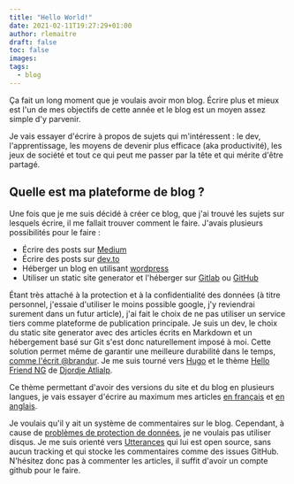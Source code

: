 ```yaml
---
title: "Hello World!"
date: 2021-02-11T19:27:29+01:00
author: rlemaitre
draft: false
toc: false
images:
tags:
  - blog
---
```


Ça fait un long moment que je voulais avoir mon blog.
Écrire plus et mieux est l'un de mes objectifs de cette année et le blog est un moyen assez simple d'y parvenir.

Je vais essayer d'écrire à propos de sujets qui m'intéressent : le dev, l'apprentissage, les moyens de devenir plus efficace (aka productivité), les jeux de société et tout ce qui peut me passer par la tête et qui mérite d'être partagé. 

## Quelle est ma plateforme de blog ? 

Une fois que je me suis décidé à créer ce blog, que j'ai trouvé les sujets sur lesquels écrire, il me fallait trouver comment le faire.
J'avais plusieurs possibilités pour le faire :

- Écrire des posts sur [Medium](https://medium.com/@rlemaitre)
- Écrire des posts sur [dev.to](https://dev.to/rlemaitre)
- Héberger un blog en utilisant [wordpress](https://wordpress.com/)
- Utiliser un static site generator et l'héberger sur [Gitlab](https://docs.gitlab.com/ee/user/project/pages/) ou [GitHub](https://pages.github.com/)

Étant très attaché à la protection et à la confidentialité des données (à titre personnel, j'essaie d'utiliser le moins possible google, j'y reviendrai surement dans un futur article), j'ai fait le choix de ne pas utiliser un service tiers comme plateforme de publication principale.
Je suis un dev, le choix du static site generator avec des articles écrits en Markdown et un hébergement basé sur Git s'est donc naturellement imposé à moi.
Cette solution permet même de garantir une meilleure durabilité dans le temps, [comme l'écrit @brandur](https://brandur.org/fragments/graceful-degradation-time).
Je me suis tourné vers [Hugo](https://gohugo.io/) et le thème [Hello Friend NG](https://github.com/rhazdon/hugo-theme-hello-friend-ng) de [Djordje Atlialp](https://atlialp.com/).

Ce thème permettant d'avoir des versions du site et du blog en plusieurs langues, je vais essayer d'écrire au maximum mes articles [en français](/fr/posts/) et [en anglais](/posts/).

Je voulais qu'il y ait un système de commentaires sur le blog. Cependant, à cause de [problèmes de protection de données](https://supunkavinda.blog/disqus), je ne voulais pas utiliser disqus.
Je me suis orienté vers [Utterances](https://utteranc.es/) qui lui est open source, sans aucun tracking et qui stocke les commentaires comme des issues GitHub.
N'hésitez donc pas à commenter les articles, il suffit d'avoir un compte github pour le faire.

